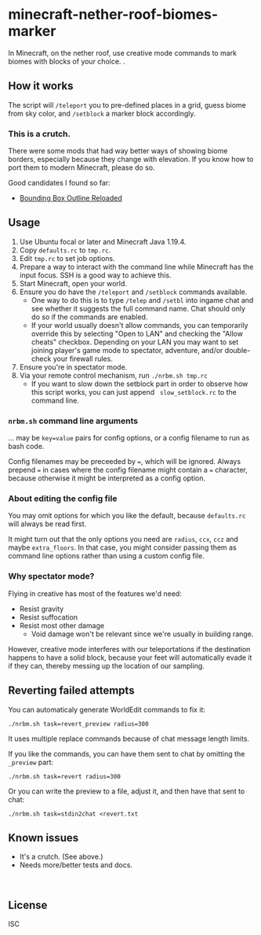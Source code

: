 ﻿
<!--#echo json="package.json" key="name" underline="=" -->
minecraft-nether-roof-biomes-marker
===================================
<!--/#echo -->

<!--#echo json="package.json" key="description" -->
In Minecraft, on the nether roof, use creative mode commands to mark biomes
with blocks of your choice. .
<!--/#echo -->



How it works
------------

The script will `/teleport` you to pre-defined places in a grid,
guess biome from sky color, and `/setblock` a marker block accordingly.



### This is a crutch.

There were some mods that had way better ways of showing biome borders,
especially because they change with elevation.
If you know how to port them to modern Minecraft, please do so.

Good candidates I found so far:

* [Bounding Box Outline Reloaded
  ](https://github.com/irtimaled/BoundingBoxOutlineReloaded/issues/)




Usage
-----

1.  Use Ubuntu focal or later and Minecraft Java 1.19.4.
1.  Copy `defaults.rc` to `tmp.rc`.
1.  Edit `tmp.rc` to set job options.
1.  Prepare a way to interact with the command line while Minecraft has
    the input focus. SSH is a good way to achieve this.
1.  Start Minecraft, open your world.
1.  Ensure you do have the `/teleport` and `/setblock` commands available.
    * One way to do this is to type `/telep` and `/setbl` into ingame chat
      and see whether it suggests the full command name.
      Chat should only do so if the commands are enabled.
    * If your world usually doesn't allow commands, you can temporarily
      override this by selecting "Open to LAN" and checking the
      "Allow cheats" checkbox.
      Depending on your LAN you may want to set joining player's game mode
      to spectator, adventure, and/or double-check your firewall rules.
1.  Ensure you're in spectator mode.
1.  Via your remote control mechanism, run `./nrbm.sh tmp.rc`
    * If you want to slow down the setblock part in order to observe how
      this script works, you can just append ` slow_setblock.rc`
      to the command line.


### `nrbm.sh` command line arguments

… may be `key=value` pairs for config options,
or a config filename to run as bash code.

Config filenames may be preceeded by `=`, which will be ignored.
Always prepend `=` in cases where the config filename might contain a `=`
character, because otherwise it might be interpreted as a config option.


### About editing the config file

You may omit options for which you like the default,
because `defaults.rc` will always be read first.

It might turn out that the only options you need are
`radius`, `ccx`, `ccz` and maybe `extra_floors`.
In that case, you might consider passing them as command line
options rather than using a custom config file.


### Why spectator mode?

Flying in creative has most of the features we'd need:

* Resist gravity
* Resist suffocation
* Resist most other damage
  * Void damage won't be relevant since we're usually in building range.

However, creative mode interferes with our teleportations
if the destination happens to have a solid block, because
your feet will automatically evade it if they can,
thereby messing up the location of our sampling.



Reverting failed attempts
-------------------------

You can automaticaly generate WorldEdit commands to fix it:

`./nrbm.sh task=revert_preview radius=300`

It uses multiple replace commands because of chat message length limits.

If you like the commands, you can have them sent to chat by
omitting the `_preview` part:

`./nrbm.sh task=revert radius=300`

Or you can write the preview to a file, adjust it, and then have that
sent to chat:

`./nrbm.sh task=stdin2chat <revert.txt`




<!--#toc stop="scan" -->



Known issues
------------

* It's a crutch. (See above.)
* Needs more/better tests and docs.




&nbsp;


License
-------
<!--#echo json="package.json" key=".license" -->
ISC
<!--/#echo -->
